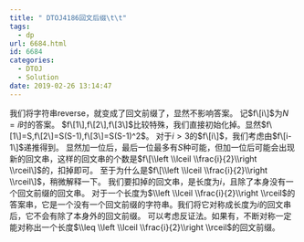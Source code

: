 ```yaml
---
title: " DTOJ4186回文后缀\t\t"
tags:
  - dp
url: 6684.html
id: 6684
categories:
  - DTOJ
  - Solution
date: 2019-02-26 13:14:47
---
```


我们将字符串reverse，就变成了回文前缀了，显然不影响答案。 记$f\[i\]$为$N=i$时的答案。 $f\[1\],f\[2\],f\[3\]$比较特殊，我们直接初始化掉。显然$f\[1\]=S,f\[2\]=S(S-1),f\[3\]=S(S-1)^2$。 对于$i>3$的$f\[i\]$，我们考虑由$f\[i-1\]$递推得到。 显然加一位后，最后一位最多有$S$种可能，但加一位后可能会出现新的回文串，这样的回文串的个数是$f\[\\left \\lceil \\frac{i}{2}\\right \\rceil\]$的，扣掉即可。 至于为什么是$f\[\\left \\lceil \\frac{i}{2}\\right \\rceil\]$，稍微解释一下。 我们要扣掉的回文串，是长度为$i$，且除了本身没有一个回文前缀的回文串。 对于一个长度为$\\left \\lceil \\frac{i}{2}\\right \\rceil$的答案串，它是一个没有一个回文前缀的字符串。我们将它对称成长度为$i$的回文串后，它不会有除了本身外的回文前缀。 可以考虑反证法。如果有，不断对称一定能对称出一个长度$\\leq \\left \\lceil \\frac{i}{2}\\right \\rceil$的回文前缀。